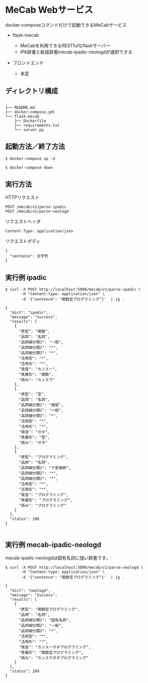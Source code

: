 # MeCab Webサービス

docker-composeコマンドだけで起動できるMeCabサービス

* flask-mecab
    - MeCabを利用できるRESTfulなflaskサーバー
    - IPA辞書と新語辞書mecab-ipadic-neologdが選択できる

* フロントエンド
    - 未定

## ディレクトリ構成
```
.
├── README.md
├── docker-compose.yml
└── flask-mecab
    ├── Dockerfile
    ├── requirements.txt
    └── server.py

```

## 起動方法／終了方法
```shell-session 
$ docker-compose up -d   
```
```shell-session 
$ docker-compose down
```

## 実行方法
HTTPリクエスト

```
POST /mecab/v1/parse-ipadic
POST /mecab/v1/parse-neologd
```

リクエストヘッダ

```
Content-Type: application/json
```

リクエストボディ

```
{
  "sentence": 文字列
}
```

## 実行例 ipadic
```shell-session
$ curl -X POST http://localhost:5000/mecab/v1/parse-ipadic \
       -H "Content-type: application/json" \
       -d '{"sentence": "関数型プログラミング"}'  | jq .
```

```
{
  "dict": "ipadic",
  "message": "Success",
  "results": [
    {
      "原型": "関数",
      "品詞": "名詞",
      "品詞細分類1": "一般",
      "品詞細分類2": "*",
      "品詞細分類3": "*",
      "活用型": "*",
      "活用形": "*",
      "発音": "カンスー",
      "表層形": "関数",
      "読み": "カンスウ"
    },
    {
      "原型": "型",
      "品詞": "名詞",
      "品詞細分類1": "接尾",
      "品詞細分類2": "一般",
      "品詞細分類3": "*",
      "活用型": "*",
      "活用形": "*",
      "発音": "ガタ",
      "表層形": "型",
      "読み": "ガタ"
    },
    {
      "原型": "プログラミング",
      "品詞": "名詞",
      "品詞細分類1": "サ変接続",
      "品詞細分類2": "*",
      "品詞細分類3": "*",
      "活用型": "*",
      "活用形": "*",
      "発音": "プログラミング",
      "表層形": "プログラミング",
      "読み": "プログラミング"
    }
  ],
  "status": 200
}
 
``` 

## 実行例 mecab-ipadic-neologd
mecab-ipadic-neologdは固有名詞に強い辞書です。

```shell-session
$ curl -X POST http://localhost:5000/mecab/v1/parse-neologd \
       -H "Content-type: application/json" \
       -d '{"sentence": "関数型プログラミング"}'  | jq .
```

```
{
  "dict": "neologd",
  "message": "Success",
  "results": [
    {
      "原型": "関数型プログラミング",
      "品詞": "名詞",
      "品詞細分類1": "固有名詞",
      "品詞細分類2": "一般",
      "品詞細分類3": "*",
      "活用型": "*",
      "活用形": "*",
      "発音": "カンスーガタプログラミング",
      "表層形": "関数型プログラミング",
      "読み": "カンスウガタプログラミング"
    }
  ],
  "status": 200
}
```
